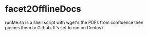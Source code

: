 # facet2OfflineDocs

runMe.sh is a shell script with wget's the PDFs from confluence then pushes them to Github. It's set to run on Centos7
